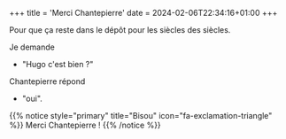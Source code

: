 +++
title = 'Merci Chantepierre'
date = 2024-02-06T22:34:16+01:00
+++

Pour que ça reste dans le dépôt pour les siècles des siècles.

Je demande 
- "Hugo c'est bien ?"

Chantepierre répond 
- "oui".

{{% notice style="primary" title="Bisou" icon="fa-exclamation-triangle" %}}
Merci Chantepierre !
{{% /notice %}}